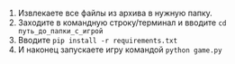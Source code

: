 1. Извлекаете все файлы из архива в нужную папку.
2. Заходите в командную строку/терминал и вводите `cd путь_до_папки_с_игрой`
3. Вводите `pip install -r requirements.txt`
4. И наконец запускаете игру командой `python game.py`

